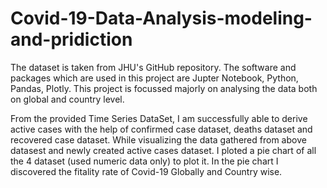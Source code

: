 # Covid-19-Data-Analysis-modeling-and-pridiction
The dataset is taken from JHU's GitHub repository. The software and packages which are used in this project are Jupter Notebook, Python, Pandas, Plotly.
This project is focussed majorly on analysing the data both on global and country level.


From the provided Time Series DataSet, I am successfully able to derive active cases with the help of confirmed case dataset, deaths dataset and recovered case dataset.
While visualizing the data gathered from above datasest and newly created active cases dataset. I ploted a pie chart  of all the 4 dataset (used numeric data only) to plot it.
In the pie chart I discovered the fitality rate of Covid-19 Globally and Country wise.
